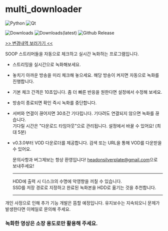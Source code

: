 # multi_downloader 
![Python](https://img.shields.io/badge/python-3670A0?logo=python&logoColor=ffdd54)
![Qt](https://img.shields.io/badge/Qt-%23217346.svg?logo=Qt&logoColor=white)

![Downloads](https://img.shields.io/github/downloads/HO-Silverplate/multi_downloader/total?label=Downloads&link=https://github.com/HO-Silverplate/multi_downloader/releases)
![Downloads(latest)](https://img.shields.io/github/downloads/HO-Silverplate/multi_downloader/latest/total?label=latest&link=https://github.com/HO-Silverplate/multi_downloader/releases/latest)
![Github Release](https://img.shields.io/github/v/release/HO-silverplate/multi_downloader?link=https://github.com/HO-Silverplate/multi_downloader/releases/latest)

[>> 변경내역 보러가기 <<](https://github.com/HO-Silverplate/multi_downloader/blob/main/CHANGELOG.md)

SOOP 스트리머들을 자동으로 체크하고 실시간 녹화하는 프로그램입니다.

- 스트리밍을 실시간으로 녹화해보세요.
- 놓치기 아까운 방송을 미리 체크해 놓으세요. 해당 방송이 켜지면 자동으로 녹화를 진행합니다.
- 기본 체크 간격은 10초입니다. 좀 더 빠른 반응을 원한다면 설정에서 수정해 보세요.
- 방송이 종료되면 확인 즉시 녹화를 중단합니다.

- 서버와 연결이 끊어지면 30초간 기다립니다. 기다려도 연결되지 않으면 녹화를 끊습니다.  
     기다릴 시간은 "다운로드 타임아웃"으로 관리됩니다. 설정에서 바꿀 수 있어요! (최대 5분)

- v0.3.0부터 VOD 다운로더를 제공합니다. 검색 또는 URL을 통해 VOD를 다운받을 수 있어요.
 
   문의사항과 버그제보는 항상 환영입니다!
   [headonsilverplate@gmail.com](mailto:headonsilverplate@gmail.com)으로 보내주세요!

   ---
   HDD에 출력 시 디스크의 수명에 악영향을 끼칠 수 있습니다.  
   SSD를 저장 경로로 지정하고 완료된 녹화본을 HDD로 옮기는 것을 추천합니다.
   
   ---
개인 사정으로 인해 추가 기능 개발은 뜸할 예정입니다. 유지보수는 지속되오니 문제가 발생한다면 이메일로 문의해 주세요.

### 녹화한 영상은 소장 용도로만 활용해 주세요.
